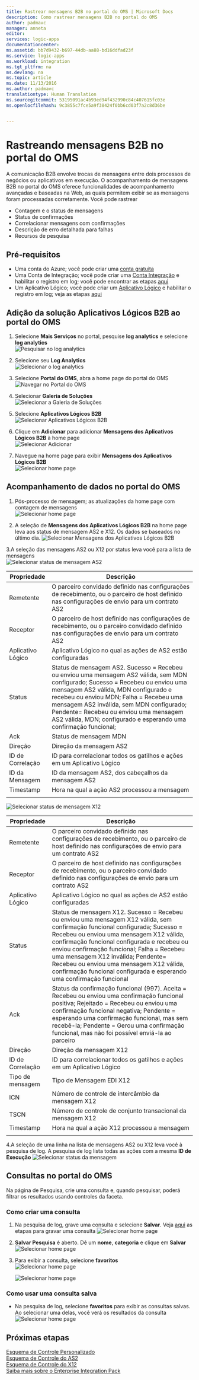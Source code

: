 ```yaml
---
title: Rastrear mensagens B2B no portal do OMS | Microsoft Docs
description: Como rastrear mensagens B2B no portal do OMS
author: padmavc
manager: anneta
editor: 
services: logic-apps
documentationcenter: 
ms.assetid: bb7d9432-b697-44db-aa88-bd16ddfad23f
ms.service: logic-apps
ms.workload: integration
ms.tgt_pltfrm: na
ms.devlang: na
ms.topic: article
ms.date: 11/13/2016
ms.author: padmavc
translationtype: Human Translation
ms.sourcegitcommit: 53195091ac4b93ed94f432990c84c407615fc03e
ms.openlocfilehash: 9c3855c7fce5a9f38424f0bb6cd03f7a2c8d36be


---
```

# <a name="tracking-b2b-messages-in-oms-portal"></a>Rastreando mensagens B2B no portal do OMS
A comunicação B2B envolve trocas de mensagens entre dois processos de negócios ou aplicativos em execução. O acompanhamento de mensagens B2B no portal do OMS oferece funcionalidades de acompanhamento avançadas e baseadas na Web, as quais permitem exibir se as mensagens foram processadas corretamente.  Você pode rastrear

* Contagem e o status de mensagens
* Status de confirmações
* Correlacionar mensagens com confirmações
* Descrição de erro detalhada para falhas
* Recursos de pesquisa

## <a name="prerequisites"></a>Pré-requisitos
* Uma conta do Azure; você pode criar uma [conta gratuita](https://azure.microsoft.com/free)
* Uma Conta de Integração; você pode criar uma [Conta Integração](../logic-apps/logic-apps-enterprise-integration-create-integration-account.md) e habilitar o registro em log; você pode encontrar as etapas [aqui](logic-apps-monitor-b2b-message.md)
* Um Aplicativo Lógico; você pode criar um [Aplicativo Lógico](../logic-apps/logic-apps-create-a-logic-app.md) e habilitar o registro em log; veja as etapas [aqui](../logic-apps/logic-apps-monitor-your-logic-apps.md#azure-diagnostics-and-alerts)

## <a name="adding-logic-apps-b2b-solution-to-oms-portal"></a>Adição da solução Aplicativos Lógicos B2B ao portal do OMS

1. Selecione **Mais Serviços** no portal, pesquise **log analytics** e selecione **log analytics**   
![Pesquisar no log analytics](media/logic-apps-track-b2b-messages-omsportal/browseloganalytics.png)  

2. Selecione seu **Log Analytics**  
![Selecionar o log analytics](media/logic-apps-track-b2b-messages-omsportal/selectla.png)

3. Selecione **Portal do OMS**, abra a home page do portal do OMS   
![Navegar no Portal do OMS](media/logic-apps-track-b2b-messages-omsportal/omsportalpage.png)

4. Selecionar **Galeria de Soluções**    
![Selecionar a Galeria de Soluções](media/logic-apps-track-b2b-messages-omsportal/omshomepage1.png)

5. Selecione **Aplicativos Lógicos B2B**     
![Selecionar Aplicativos Lógicos B2B](media/logic-apps-track-b2b-messages-omsportal/omshomepage2.png)

6. Clique em **Adicionar** para adicionar **Mensagens dos Aplicativos Lógicos B2B** à home page  
![Selecionar Adicionar](media/logic-apps-track-b2b-messages-omsportal/omshomepage3.png)

7. Navegue na home page para exibir **Mensagens dos Aplicativos Lógicos B2B**   
![Selecionar home page](media/logic-apps-track-b2b-messages-omsportal/omshomepage4.png)

## <a name="tracking-data-in-oms-portal"></a>Acompanhamento de dados no portal do OMS

1. Pós-processo de mensagem; as atualizações da home page com contagem de mensagens   
![Selecionar home page](media/logic-apps-track-b2b-messages-omsportal/omshomepage6.png)

2. A seleção de **Mensagens dos Aplicativos Lógicos B2B** na home page leva aos status de mensagem AS2 e X12.  Os dados se baseados no último dia.
![Selecionar Mensagens dos Aplicativos Lógicos B2B](media/logic-apps-track-b2b-messages-omsportal/omshomepage5.png)



3.A seleção das mensagens AS2 ou X12 por status leva você para a lista de mensagens   
![Selecionar status de mensagem AS2](media/logic-apps-track-b2b-messages-omsportal/as2messagelist.png)

| Propriedade | Descrição |
| --- | --- |
| Remetente | O parceiro convidado definido nas configurações de recebimento, ou o parceiro de host definido nas configurações de envio para um contrato AS2 |
| Receptor | O parceiro de host definido nas configurações de recebimento, ou o parceiro convidado definido nas configurações de envio para um contrato AS2 |
| Aplicativo Lógico | Aplicativo Lógico no qual as ações de AS2 estão configuradas |
| Status | Status de mensagem AS2. Sucesso = Recebeu ou enviou uma mensagem AS2 válida, sem MDN configurado; Sucesso = Recebeu ou enviou uma mensagem AS2 válida, MDN configurado e recebeu ou enviou MDN; Falha = Recebeu uma mensagem AS2 inválida, sem MDN configurado; Pendente= Recebeu ou enviou uma mensagem AS2 válida, MDN; configurado e esperando uma confirmação funcional; |
| Ack | Status de mensagem MDN |
| Direção | Direção da mensagem AS2 |
| ID de Correlação | ID para correlacionar todos os gatilhos e ações em um Aplicativo Lógico |
| ID da Mensagem |  ID da mensagem AS2, dos cabeçalhos da mensagem AS2 |
| Timestamp | Hora na qual a ação AS2 processou a mensagem |
|  |  |


![Selecionar status de mensagem X12](media/logic-apps-track-b2b-messages-omsportal/x12messagelist.png)

| Propriedade | Descrição |
| --- | --- |
| Remetente | O parceiro convidado definido nas configurações de recebimento, ou o parceiro de host definido nas configurações de envio para um contrato AS2 |
| Receptor | O parceiro de host definido nas configurações de recebimento, ou o parceiro convidado definido nas configurações de envio para um contrato AS2 |
| Aplicativo Lógico | Aplicativo Lógico no qual as ações de AS2 estão configuradas |
| Status | Status de mensagem X12. Sucesso = Recebeu ou enviou uma mensagem X12 válida, sem confirmação funcional configurada; Sucesso = Recebeu ou enviou uma mensagem X12 válida, confirmação funcional configurada e recebeu ou enviou confirmação funcional; Falha = Recebeu uma mensagem X12 inválida; Pendente= Recebeu ou enviou uma mensagem X12 válida, confirmação funcional configurada e esperando uma confirmação funcional |
| Ack | Status da confirmação funcional (997).  Aceita = Recebeu ou enviou uma confirmação funcional positiva; Rejeitado = Recebeu ou enviou uma confirmação funcional negativa; Pendente = esperando uma confirmação funcional, mas sem recebê-la; Pendente = Gerou uma confirmação funcional, mas não foi possível enviá-la ao parceiro |
| Direção | Direção da mensagem X12 |
| ID de Correlação | ID para correlacionar todos os gatilhos e ações em um Aplicativo Lógico |
| Tipo de mensagem |  Tipo de Mensagem EDI X12 |
| ICN | Número de controle de intercâmbio da mensagem X12 |
| TSCN | Número de controle de conjunto transacional da mensagem X12 |
| Timestamp | Hora na qual a ação X12 processou a mensagem |
| | |

4.A seleção de uma linha na lista de mensagens AS2 ou X12 leva você à pesquisa de log.  A pesquisa de log lista todas as ações com a mesma **ID de Execução**
![Selecionar status da mensagem](media/logic-apps-track-b2b-messages-omsportal/logsearch.png)

## <a name="queries-in-oms-portal"></a>Consultas no portal do OMS

Na página de Pesquisa, crie uma consulta e, quando pesquisar, poderá filtrar os resultados usando controles da faceta.

### <a name="how-to-create-a-query"></a>Como criar uma consulta

1. Na pesquisa de log, grave uma consulta e selecione **Salvar**.  Veja [aqui](logic-apps-track-b2b-messages-omsportal-query-filter-control-number.md) as etapas para gravar uma consulta ![Selecionar home page](media/logic-apps-track-b2b-messages-omsportal/logsearchaddquery.png)

2. **Salvar Pesquisa** é aberto.  Dê um **nome**, **categoria** e clique em **Salvar**   
![Selecionar home page](media/logic-apps-track-b2b-messages-omsportal/logsearchaddquery1.png)

3. Para exibir a consulta, selecione **favoritos**    
![Selecionar home page](media/logic-apps-track-b2b-messages-omsportal/logsearchaddquery3.png)

    ![Selecionar home page](media/logic-apps-track-b2b-messages-omsportal/logsearchaddquery4.png)

### <a name="how-to-use-a-saved-query"></a>Como usar uma consulta salva

* Na pesquisa de log, selecione **favoritos** para exibir as consultas salvas.  Ao selecionar uma delas, você verá os resultados da consulta ![Selecionar home page](media/logic-apps-track-b2b-messages-omsportal/logsearchaddquery5.png)


## <a name="next-steps"></a>Próximas etapas
[Esquema de Controle Personalizado](logic-apps-track-integration-account-custom-tracking-schema.md "Learn about Custom Tracking Schema")   
[Esquema de Controle do AS2](logic-apps-track-integration-account-as2-tracking-schemas.md "Learn about AS2 Tracking Schema")    
[Esquema de Controle do X12](logic-apps-track-integration-account-x12-tracking-schema.md "Learn about X12 Tracking Schema")  
[Saiba mais sobre o Enterprise Integration Pack](../logic-apps/logic-apps-enterprise-integration-overview.md "Learn about Enterprise Integration Pack") 


<!--HONumber=Jan17_HO4-->


